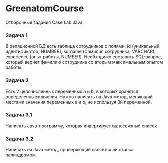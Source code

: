 # GreenatomCourse
 Отборочные задания Case Lab Java

### Задача 1
В реляционной БД есть таблица сотрудников с полями: id (уникальный идентификатор, NUMBER), surname (фамилия сотрудника, VARCHAR), experience (опыт работы, NUMBER).
Необходимо составить SQL-запрос, который вернет фамилию сотрудника со вторым максимальным опытом работы.

### Задача 2
Есть 2 целочисленных переменных a и b, в которых хранятся определенныезначения. 
Нужно написать на Java метод, меняющий местами значения переменных a и b, не используя 3й переменной.

### Задача 3.1
Написать Java-программу, которая инвертирует односвязный список

### Задача 3.2
Написать на Java метод, проверяющий является ли строка палиндромом. 

